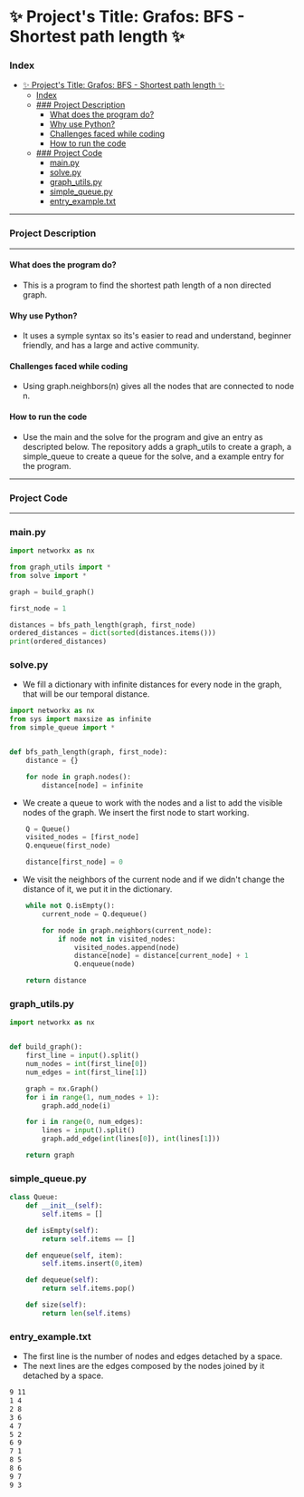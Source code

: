 # ✨ Project's Title: Grafos: BFS - Shortest path length ✨

### Index
- [✨ Project's Title: Grafos: BFS - Shortest path length ✨](#-projects-title-grafos-bfs---shortest-path-length-)
    - [Index](#index)
  - [### Project Description](#-project-description)
      - [What does the program do?](#what-does-the-program-do)
      - [Why use Python?](#why-use-python)
      - [Challenges faced while coding](#challenges-faced-while-coding)
      - [How to run the code](#how-to-run-the-code)
  - [### Project Code](#-project-code)
    - [main.py](#mainpy)
    - [solve.py](#solvepy)
    - [graph_utils.py](#graph_utilspy)
    - [simple_queue.py](#simple_queuepy)
    - [entry_example.txt](#entry_exampletxt)
---

### Project Description
---

#### What does the program do?
* This is a program to find the shortest path length of a non directed graph.

#### Why use Python?
* It uses a symple syntax so its's easier to read and understand, beginner friendly, and has a large and active community.

#### Challenges faced while coding
* Using graph.neighbors(n) gives all the nodes that are connected to node n.

#### How to run the code
* Use the main and the solve for the program and give an entry as descripted below. The repository adds a graph_utils to create a graph, a simple_queue to create a queue for the solve, and a example entry for the program.

---
### Project Code
---

### main.py
```python
import networkx as nx

from graph_utils import *
from solve import *

graph = build_graph()

first_node = 1

distances = bfs_path_length(graph, first_node)
ordered_distances = dict(sorted(distances.items()))
print(ordered_distances)

```

### solve.py
* We fill a dictionary with infinite distances for every node in the graph, that will be our temporal distance.
```python
import networkx as nx
from sys import maxsize as infinite
from simple_queue import *


def bfs_path_length(graph, first_node):
    distance = {}

    for node in graph.nodes():
        distance[node] = infinite
```
* We create a queue to work with the nodes and a list to add the visible nodes of the graph. We insert the first node to start working.
```python
    Q = Queue()
    visited_nodes = [first_node]
    Q.enqueue(first_node)

    distance[first_node] = 0
```
* We visit the neighbors of the current node and if we didn't change the distance of it, we put it in the dictionary.
```python
    while not Q.isEmpty():
        current_node = Q.dequeue()

        for node in graph.neighbors(current_node):
            if node not in visited_nodes:
                visited_nodes.append(node)
                distance[node] = distance[current_node] + 1
                Q.enqueue(node)

    return distance

```

### graph_utils.py
```python
import networkx as nx


def build_graph():
    first_line = input().split()
    num_nodes = int(first_line[0])
    num_edges = int(first_line[1])

    graph = nx.Graph()
    for i in range(1, num_nodes + 1):
        graph.add_node(i)

    for i in range(0, num_edges):
        lines = input().split()
        graph.add_edge(int(lines[0]), int(lines[1]))

    return graph
```
### simple_queue.py
```python
class Queue:
    def __init__(self):
        self.items = []

    def isEmpty(self):
        return self.items == []

    def enqueue(self, item):
        self.items.insert(0,item)

    def dequeue(self):
        return self.items.pop()

    def size(self):
        return len(self.items)
```

### entry_example.txt
* The first line is the number of nodes and edges detached by a space.
* The next lines are the edges composed by the nodes joined by it detached by a space.
```txt
9 11
1 4
2 8
3 6
4 7
5 2
6 9
7 1
8 5
8 6
9 7
9 3
```
